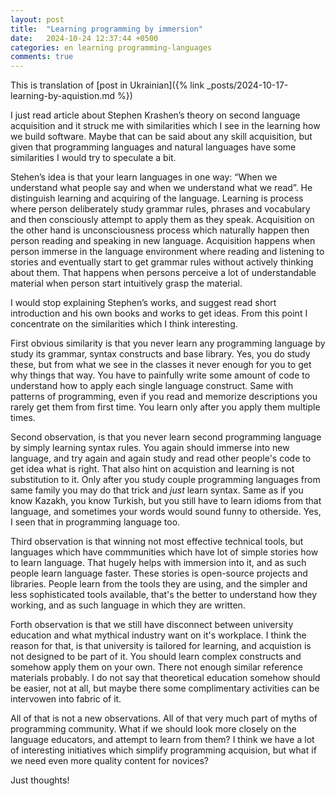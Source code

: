 ```yaml
---
layout: post
title:  "Learning programming by immersion"
date:   2024-10-24 12:37:44 +0500
categories: en learning programming-languages
comments: true
---
```


This is translation of [post in Ukrainian]({% link _posts/2024-10-17-learning-by-aquistion.md %})

I just read article about Stephen Krashen’s theory on second language acquisition and it struck me with similarities which I see in the learning how we build software. Maybe that can be said about any skill acquisition, but given that programming languages and natural languages have some similarities I would try to speculate a bit.

<!--more-->

Stehen’s idea is that your learn languages in one way: “When we understand what people say and when we understand what we read”. He distinguish learning and acquiring of the language. Learning is process where person deliberately study grammar rules, phrases and vocabulary and then consciously attempt to apply them as they speak. Acquisition on the other hand is unconsciousness process which naturally happen then person reading and speaking in new language. Acquisition happens when person immerse in the language environment where reading and listening to stories and eventually start to get grammar rules without actively thinking about them. That happens when persons perceive a lot of understandable material when person start intuitively grasp the material. 

I would stop explaining Stephen’s works, and suggest read short introduction and his own books and works to get ideas. From this point I concentrate on the similarities which I think interesting. 

First obvious similarity is that you never learn any programming language by study its grammar, syntax constructs and base library. Yes, you do study these, but from what we see in the classes it never enough for you to get why things that way. You have to painfully write some amount of code to understand how to apply each single language construct. Same with patterns of programming, even if you read and memorize descriptions you rarely get them from first time. You learn only after you apply them multiple times.

Second observation, is that you never learn second programming language by simply learning syntax rules. You again should immerse into new language, and try again and again study and read other people's code to get idea what is right. That also hint on acquistion and learning is not substitution to it. Only after you study couple programming languages from same family you may do that trick and *just* learn syntax. Same as if you know Kazakh, you know Turkish, but you still have to learn idioms from that language, and sometimes your words would sound funny to otherside. Yes, I seen that in programming language too.

Third observation is that winning not most effective technical tools, but languages which have commmunities which have lot of simple stories how to learn language. That hugely helps with immersion into it, and as such people learn language faster. These stories is open-source projects and libraries. People learn from the tools they are using, and the simpler and less sophisticated tools available, that's the better to understand how they working, and as such language in which they are written.

Forth observation is that we still have disconnect between university education and what mythical industry want on it's workplace. I think the reason for that, is that university is tailored for learning, and acquistion is not designed to be part of it. You should learn complex constructs and somehow apply them on your own. There not enough similar reference materials probably. I do not say that theoretical education somehow should be easier, not at all, but maybe there some complimentary activities can be intervowen into fabric of it.

All of that is not a new observations. All of that very much part of myths of programming community. What if we should look more closely on the language educators, and attempt to learn from them? I think we have a lot of interesting initiatives which simplify programming acquision, but what if we need even more quality content for novices?

Just thoughts!
